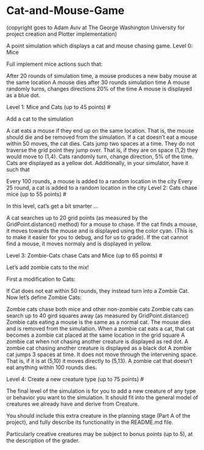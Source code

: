 # Cat-and-Mouse-Game
(copyright goes to Adam Aviv at The George Washington University for project creation and Plotter implementation)


A point simulation which displays a cat and mouse chasing game.
Level 0: Mice 

Full implement mice actions such that:

After 20 rounds of simulation time, a mouse produces a new baby mouse at the same location
A mouse dies after 30 rounds simulation time
A mouse randomly turns, changes directions 20% of the time
A mouse is displayed as a blue dot.

Level 1: Mice and Cats (up to 45 points) #

Add a cat to the simulation

A cat eats a mouse if they end up on the same location. That is, the mouse should die and be removed from the simulation.
If a cat doesn’t eat a mouse within 50 moves, the cat dies.
Cats jump two spaces at a time. They do not traverse the grid point they jump over. That is, if they are on space (1,2) they would move to (1,4).
Cats randomly turn, change direction, 5% of the time.
Cats are displayed as a yellow dot.
Additionally, in your simulator, have it such that

Every 100 rounds, a mouse is added to a random location in the city
Every 25 round, a cat is added to a random location in the city
Level 2: Cats chase mice (up to 55 points) #

In this level, cat’s get a bit smarter …

A cat searches up to 20 grid points (as measured by the GridPoint.distance() method) for a mouse to chase.
If the cat finds a mouse, it moves towards the mouse and is displayed using the color cyan. (This is to make it easier for you to debug, and for us to grade).
If the cat cannot find a mouse, it moves normaly and is displayed in yellow.

Level 3: Zombie-Cats chase Cats and Mice (up to 65 points) #

Let’s add zombie cats to the mix!

First a modification to Cats:

If Cat does not eat within 50 rounds, they instead turn into a Zombie Cat.
Now let’s define Zombie Cats:

Zombie cats chase both mice and other non-zombie cats
Zombie cats can search up to 40 gird squares away (as measured by GridPoint.distance()
Zombie cats eating a mouse is the same as a normal cat. The mouse dies and is removed from the simulation.
When a zombie cat eats a cat, that cat becomes a zombie cat placed at the same location in the grid square
A zombie cat when not chasing another creature is displayed as red dot.
A zombie cat chasing another creature is displayed as a black dot
A zombie cat jumps 3 spaces at time. It does not move through the intervening space. That is, if it is at (5,10) it moves directly to (5,13).
A zombie cat that doesn’t eat anything within 100 rounds dies.

Level 4: Create a new creature type (up to 75 points) #

The final level of the simulation is for you to add a new creature of any type or behavior you want to the simulation. It should fit into the general model of creatures we already have and derive from Creature.

You should include this extra creature in the planning stage (Part A of the project), and fully describe its functionality in the README.md file.

Particularly creative creatures may be subject to bonus points (up to 5), at the description of the grader.
